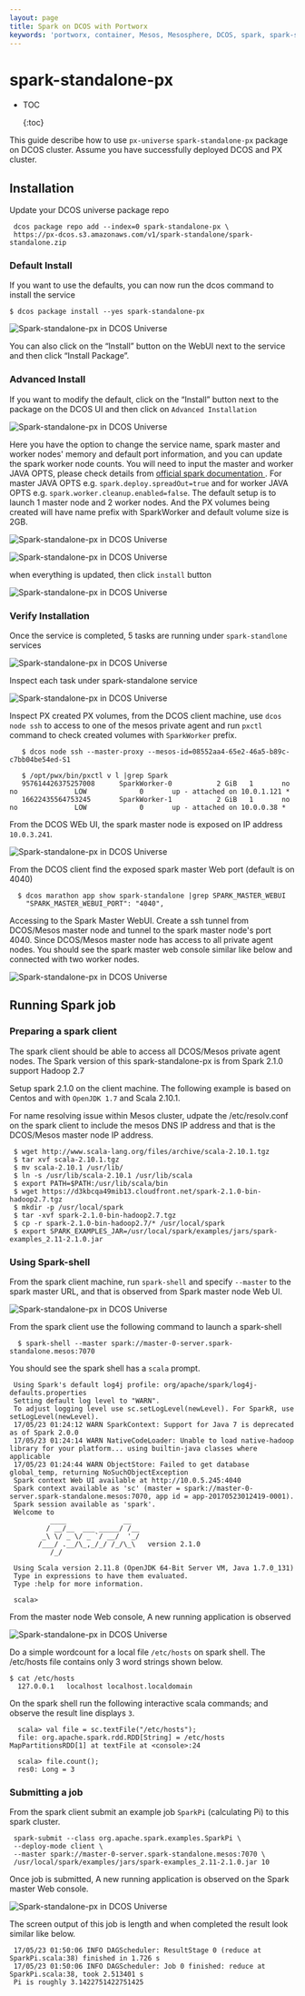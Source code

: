 ```yaml
---
layout: page
title: Spark on DCOS with Portworx
keywords: 'portworx, container, Mesos, Mesosphere, DCOS, spark, spark-standalone'
---
```


# spark-standalone-px

* TOC

  {:toc}

This guide describe how to use `px-universe` `spark-standalone-px` package on DCOS cluster. Assume you have successfully deployed DCOS and PX cluster.

## Installation

Update your DCOS universe package repo

```text
 dcos package repo add --index=0 spark-standalone-px \
 https://px-dcos.s3.amazonaws.com/v1/spark-standalone/spark-standalone.zip
```

### Default Install

If you want to use the defaults, you can now run the dcos command to install the service

```text
$ dcos package install --yes spark-standalone-px
```

![Spark-standalone-px in DCOS Universe](../.gitbook/assets/spark-px-universe-001.PNG)

You can also click on the “Install” button on the WebUI next to the service and then click “Install Package”.

### Advanced Install

If you want to modify the default, click on the “Install” button next to the package on the DCOS UI and then click on `Advanced Installation`

![Spark-standalone-px in DCOS Universe](../.gitbook/assets/spark-px-universe-002.PNG)

Here you have the option to change the service name, spark master and worker nodes' memory and default port information, and you can update the spark worker node counts. You will need to input the master and worker JAVA OPTS, please check details from [official spark documentation ](http://spark.apache.org/docs/latest/spark-standalone.html). For master JAVA OPTS e.g. `spark.deploy.spreadOut=true` and for worker JAVA OPTS e.g. `spark.worker.cleanup.enabled=false`. The default setup is to launch 1 master node and 2 worker nodes. And the PX volumes being created will have name prefix with SparkWorker and default volume size is 2GB.

![Spark-standalone-px in DCOS Universe](../.gitbook/assets/spark-px-universe-003.PNG)

![Spark-standalone-px in DCOS Universe](../.gitbook/assets/spark-px-universe-004.PNG)

when everything is updated, then click `install` button

![Spark-standalone-px in DCOS Universe](../.gitbook/assets/spark-px-universe-005.PNG)

### Verify Installation

Once the service is completed, 5 tasks are running under `spark-standlone` services

![Spark-standalone-px in DCOS Universe](../.gitbook/assets/spark-px-universe-005-b.PNG)

Inspect each task under spark-standalone service

![Spark-standalone-px in DCOS Universe](../.gitbook/assets/spark-px-universe-006.PNG)

Inspect PX created PX volumes, from the DCOS client machine, use `dcos node ssh` to access to one of the mesos private agent and run `pxctl` command to check created volumes with `SparkWorker` prefix.

```text
   $ dcos node ssh --master-proxy --mesos-id=08552aa4-65e2-46a5-b89c-c7bb04be54ed-S1

   $ /opt/pwx/bin/pxctl v l |grep Spark
   957614426375257008      SparkWorker-0           2 GiB   1       no      no              LOW             0       up - attached on 10.0.1.121 *
   16622435564753245       SparkWorker-1           2 GiB   1       no      no              LOW             0       up - attached on 10.0.0.38 *
```

From the DCOS WEb UI, the spark master node is exposed on IP address `10.0.3.241`.

![Spark-standalone-px in DCOS Universe](../.gitbook/assets/spark-px-universe-006-b.PNG)

From the DCOS client find the exposed spark master Web port \(default is on 4040\)

```text
  $ dcos marathon app show spark-standalone |grep SPARK_MASTER_WEBUI
    "SPARK_MASTER_WEBUI_PORT": "4040",
```

Accessing to the Spark Master WebUI. Create a ssh tunnel from DCOS/Mesos master node and tunnel to the spark master node's port 4040. Since DCOS/Mesos master node has access to all private agent nodes. You should see the spark master web console similar like below and connected with two worker nodes.

![Spark-standalone-px in DCOS Universe](../.gitbook/assets/spark-px-universe-007.PNG)

## Running Spark job

### Preparing a spark client

The spark client should be able to access all DCOS/Mesos private agent nodes. The Spark version of this spark-standalone-px is from Spark 2.1.0 support Hadoop 2.7

Setup spark 2.1.0 on the client machine. The following example is based on Centos and with `OpenJDK 1.7` and Scala 2.10.1.

For name resolving issue within Mesos cluster, udpate the /etc/resolv.conf on the spark client to include the mesos DNS IP address and that is the DCOS/Mesos master node IP address.

```text
 $ wget http://www.scala-lang.org/files/archive/scala-2.10.1.tgz
 $ tar xvf scala-2.10.1.tgz
 $ mv scala-2.10.1 /usr/lib/
 $ ln -s /usr/lib/scala-2.10.1 /usr/lib/scala
 $ export PATH=$PATH:/usr/lib/scala/bin
 $ wget https://d3kbcqa49mib13.cloudfront.net/spark-2.1.0-bin-hadoop2.7.tgz
 $ mkdir -p /usr/local/spark
 $ tar -xvf spark-2.1.0-bin-hadoop2.7.tgz
 $ cp -r spark-2.1.0-bin-hadoop2.7/* /usr/local/spark
 $ export SPARK_EXAMPLES_JAR=/usr/local/spark/examples/jars/spark-examples_2.11-2.1.0.jar
```

### Using Spark-shell

From the spark client machine, run `spark-shell` and specify `--master` to the spark master URL, and that is observed from Spark master node Web UI.

![Spark-standalone-px in DCOS Universe](../.gitbook/assets/spark-px-universe-008-b.PNG)

From the spark client use the following command to launch a spark-shell

```text
  $ spark-shell --master spark://master-0-server.spark-standalone.mesos:7070
```

You should see the spark shell has a `scala` prompt.

```text
 Using Spark's default log4j profile: org/apache/spark/log4j-defaults.properties
 Setting default log level to "WARN".
 To adjust logging level use sc.setLogLevel(newLevel). For SparkR, use setLogLevel(newLevel).
 17/05/23 01:24:12 WARN SparkContext: Support for Java 7 is deprecated as of Spark 2.0.0
 17/05/23 01:24:14 WARN NativeCodeLoader: Unable to load native-hadoop library for your platform... using builtin-java classes where applicable
 17/05/23 01:24:44 WARN ObjectStore: Failed to get database global_temp, returning NoSuchObjectException
 Spark context Web UI available at http://10.0.5.245:4040
 Spark context available as 'sc' (master = spark://master-0-server.spark-standalone.mesos:7070, app id = app-20170523012419-0001).
 Spark session available as 'spark'.
 Welcome to
          ____              __
         / __/__  ___ _____/ /__
        _\ \/ _ \/ _ `/ __/  '_/
       /___/ .__/\_,_/_/ /_/\_\   version 2.1.0
          /_/

 Using Scala version 2.11.8 (OpenJDK 64-Bit Server VM, Java 1.7.0_131)
 Type in expressions to have them evaluated.
 Type :help for more information.

 scala>
```

From the master node Web console, A new running application is observed

![Spark-standalone-px in DCOS Universe](../.gitbook/assets/spark-px-universe-008.PNG)

Do a simple wordcount for a local file `/etc/hosts` on spark shell. The /etc/hosts file contains only 3 word strings shown below.

```text
$ cat /etc/hosts
  127.0.0.1   localhost localhost.localdomain
```

On the spark shell run the following interactive scala commands; and observe the result line displays `3`.

```text
  scala> val file = sc.textFile("/etc/hosts");
  file: org.apache.spark.rdd.RDD[String] = /etc/hosts MapPartitionsRDD[1] at textFile at <console>:24

  scala> file.count();
  res0: Long = 3
```

### Submitting a job

From the spark client submit an example job `SparkPi` \(calculating Pi\) to this spark cluster.

```text
 spark-submit --class org.apache.spark.examples.SparkPi \
 --deploy-mode client \
 --master spark://master-0-server.spark-standalone.mesos:7070 \
 /usr/local/spark/examples/jars/spark-examples_2.11-2.1.0.jar 10
```

Once job is submitted, A new running application is observed on the Spark master Web console.

![Spark-standalone-px in DCOS Universe](../.gitbook/assets/spark-px-universe-010.PNG)

The screen output of this job is length and when completed the result look similar like below.

```text
 17/05/23 01:50:06 INFO DAGScheduler: ResultStage 0 (reduce at SparkPi.scala:38) finished in 1.726 s
 17/05/23 01:50:06 INFO DAGScheduler: Job 0 finished: reduce at SparkPi.scala:38, took 2.513401 s
 Pi is roughly 3.1422751422751425
```

